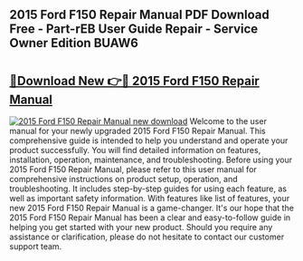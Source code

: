 ## 2015 Ford F150 Repair Manual PDF Download Free - Part-rEB User Guide Repair - Service Owner Edition BUAW6

# <h2><a href="http://bc32207.oget.top/?id=2015+Ford+F150+Repair+Manual">🔗Download New 👉🔴 2015 Ford F150 Repair Manual</a></h2>

[![2015 Ford F150 Repair Manual new download](https://i.imgur.com/5g1atiW.png)](http://bc32207.oget.top/?id=2015+Ford+F150+Repair+Manual)
Welcome to the user manual for your newly upgraded 2015 Ford F150 Repair Manual. This comprehensive guide is intended to help you understand and operate your product successfully. You will find detailed information on features, installation, operation, maintenance, and troubleshooting. Before using your 2015 Ford F150 Repair Manual, please refer to this user manual for comprehensive instructions on product setup, operation, and troubleshooting. It includes step-by-step guides for using each feature, as well as important safety information. With features like list of features, your new 2015 Ford F150 Repair Manual is a game-changer. It's our hope that the 2015 Ford F150 Repair Manual has been a clear and easy-to-follow guide in helping you get started with your new product. Should you require any assistance or clarification, please do not hesitate to contact our customer support team.
